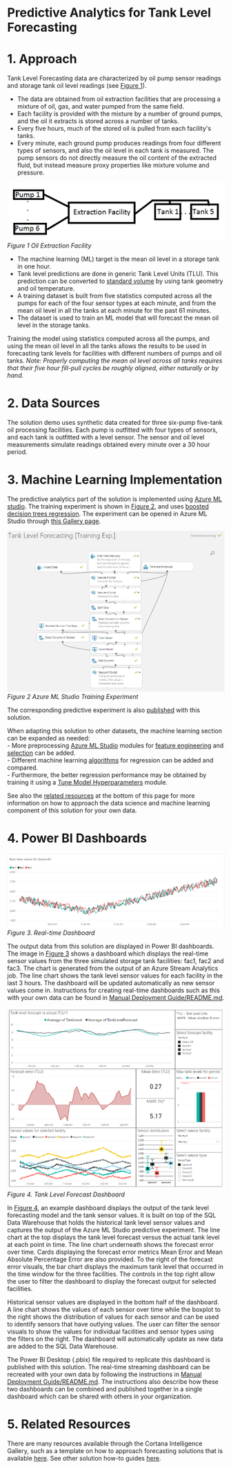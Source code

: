 # Predictive Analytics for Tank Level Forecasting

# 1. Approach <a id="Approach"></a>

Tank Level Forecasting data are characterized by oil pump sensor readings and storage tank oil level readings (see [Figure 1](#Figure1)).

- The data are obtained from oil extraction facilities that are processing a mixture of oil, gas, and water pumped from the same field.
- Each facility is provided with the mixture by a number of ground pumps, and the oil it extracts is stored across a number of tanks.
- Every five hours, much of the stored oil is pulled from each facility's tanks.
- Every minute, each ground pump produces readings from four different types of sensors, and also the oil level in each tank is measured. The pump sensors do not directly measure the oil content of the extracted fluid, but instead measure proxy properties like mixture volume and pressure.

![Figure 1 Oil Extraction Facility](images/Oil-tank-facility.png)<br/>
<a id="Figure1">*Figure 1 Oil Extraction Facility*</a>

- The machine learning (ML) target is the mean oil level in a storage tank in one hour.
- Tank level predictions are done in generic Tank Level Units (TLU). This prediction can be converted to [standard volume](http://dspace.bhos.edu.az/jspui/handle/123456789/944) by using tank geometry and oil temperature.
- A training dataset is built from five statistics computed across all the pumps for each of the four sensor types at each minute, and from the mean oil level in all the tanks at each minute for the past 61 minutes.
- The dataset is used to train an ML model that will forecast the mean oil level in the storage tanks.

Training the model using statistics computed across all the pumps, and using the mean oil level in all the tanks allows the results to be used in forecasting tank levels for facilities with different numbers of pumps and oil tanks. *Note: Properly computing the mean oil level across all tanks requires that their five hour fill-pull cycles be roughly aligned, either naturally or by hand.*

# 2. Data Sources <a id="Data"></a>

The solution demo uses synthetic data created for three six-pump five-tank oil processing facilities. Each pump is outfitted with four types of sensors, and each tank is outfitted with a level sensor. The sensor and oil level measurements simulate readings obtained every minute over a 30 hour period.

# 3. Machine Learning Implementation <a id="Implementation"></a>

The predictive analytics part of the solution is implemented using [Azure ML studio](https://studio.azureml.net/). The training experiment is shown in [Figure 2](#Figure2), and uses [boosted decision trees regression](https://msdn.microsoft.com/en-us/library/azure/dn905801.aspx). The experiment can be opened in Azure ML Studio through [this Gallery page](https://gallery.cortanaintelligence.com/Experiment/Tank-Level-Forecasting-Retraining-Exp-1).

![Figure 2 Azure ML Studio Training Experiment](images/Tank%20Level%20Forecasting%20Training%20Experiment.PNG)<br/>
<a id="Figure2">*Figure 2 Azure ML Studio Training Experiment*</a>

The corresponding predictive experiment is also [published](http://gallery.cortanaintelligence.com/Experiment/Tank-Level-Forecasting-Predictive-Exp-2) with this solution.  

When adapting this solution to other datasets, the machine learning section can be expanded as needed:  
	- More preprocessing [Azure ML Studio](https://studio.azureml.net) modules for [feature engineering](https://msdn.microsoft.com/en-us/library/azure/dn905834.aspx) and [selection](https://msdn.microsoft.com/en-us/library/azure/dn905912.aspx) can be added.  
	- Different machine learning [algorithms](https://msdn.microsoft.com/en-us/library/azure/dn905922.aspx) for regression can be added and compared.  
	- Furthermore, the better regression performance may be obtained by training it using a [Tune Model Hyperparameters](https://msdn.microsoft.com/en-us/library/azure/dn905810.aspx) module.  

See also the [related resources](#Resources) at the bottom of this page for more information on how to approach the data science and machine learning component of this solution for your own data.

# 4. Power BI Dashboards <a id="Visualization"></a>

![Figure 3. Real-time Dashboard](images/streaming.PNG)<br/>
<a id="Figure3">*Figure 3. Real-time Dashboard*</a>

The output data from this solution are displayed in Power BI dashboards. The image in [Figure 3](#Figure3) shows a dashboard which displays the real-time sensor values from the three simulated storage tank facilities: fac1, fac2 and fac3. The chart is generated from the output of an Azure Stream Analytics job. The line chart shows the tank level sensor values for each facility in the last 3 hours. The dashboard will be updated automatically as new sensor values come in. Instructions for creating real-time dashboards such as this with your own data can be found in [Manual Deployment Guide/README.md](./README.md).

![Figure 4. Tank Level Forecast Dashboard](images/pbi-tanklevelforecast.PNG)<br/>
<a id="Figure4">*Figure 4. Tank Level Forecast Dashboard*</a>

In [Figure 4](#Figure4), an example dashboard displays the output of the tank level forecasting model and the tank sensor values. It is built on top of the SQL Data Warehouse that holds the historical tank level sensor values and captures the output of the Azure ML Studio predictive experiment. The line chart at the top displays the tank level forecast versus the actual tank level at each point in time. The line chart underneath shows the forecast error over time. Cards displaying the forecast error metrics Mean Error and Mean Absolute Percentage Error are also provided. To the right of the forecast error visuals, the bar chart displays the maximum tank level that occurred in the time window for the three facilities. The controls in the top right allow the user to filter the dashboard to display the forecast output for selected facilities.

Historical sensor values are displayed in the bottom half of the dashboard. A line chart shows the values of each sensor over time while the boxplot to the right shows the distribution of values for each sensor and can be used to identify sensors that have outlying values. The user can filter the sensor visuals to show the values for individual facilities and sensor types using the filters on the right. The dashboard will automatically update as new data are added to the SQL Data Warehouse.

The Power BI Desktop (.pbix) file required to replicate this dashboard is published with this solution. The real-time streaming dashboard can be recreated with your own data by following the instructions in [Manual Deployment Guide/README.md](./README.md). The instructions also describe how these two dashboards can be combined and published together in a single dashboard which can be shared with others in your organization.

# 5. Related Resources <a id="Resources"></a>
There are many resources available through the Cortana Intelligence Gallery, such as a template on how to approach forecasting solutions that is available [here](https://gallery.cortanaintelligence.com/Collection/Retail-Forecasting-Template-1). See other solution how-to guides [here](https://github.com/Azure/Cortana-Intelligence-Suite-Industry-Solution-How-To-Guides).
